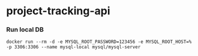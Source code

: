 # project-tracking-api

### Run local DB

`docker run --rm -d -e MYSQL_ROOT_PASSWORD=123456 -e MYSQL_ROOT_HOST=% -p 3306:3306 --name mysql-local mysql/mysql-server`
